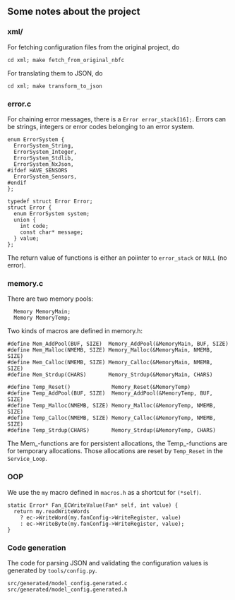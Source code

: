 ## Some notes about the project

### xml/

For fetching configuration files from the original project, do

`cd xml; make fetch_from_original_nbfc`

For translating them to JSON, do

`cd xml; make transform_to_json`

### error.c

For chaining error messages, there is a `Error error_stack[16];`.
Errors can be strings, integers or error codes belonging to an error system.

```
enum ErrorSystem {
  ErrorSystem_String,
  ErrorSystem_Integer,
  ErrorSystem_Stdlib,
  ErrorSystem_NxJson,
#ifdef HAVE_SENSORS
  ErrorSystem_Sensors,
#endif
};

typedef struct Error Error;
struct Error {
  enum ErrorSystem system;
  union {
    int code;
    const char* message;
  } value;
};
```

The return value of functions is either an poiinter to `error_stack` or `NULL` (no error).

### memory.c

There are two memory pools:

```
  Memory MemoryMain;
  Memory MemoryTemp;
```

Two kinds of macros are defined in memory.h:

```
#define Mem_AddPool(BUF, SIZE)  Memory_AddPool(&MemoryMain, BUF, SIZE)
#define Mem_Malloc(NMEMB, SIZE) Memory_Malloc(&MemoryMain, NMEMB, SIZE)
#define Mem_Calloc(NMEMB, SIZE) Memory_Calloc(&MemoryMain, NMEMB, SIZE)
#define Mem_Strdup(CHARS)       Memory_Strdup(&MemoryMain, CHARS)

#define Temp_Reset()             Memory_Reset(&MemoryTemp)
#define Temp_AddPool(BUF, SIZE)  Memory_AddPool(&MemoryTemp, BUF, SIZE)
#define Temp_Malloc(NMEMB, SIZE) Memory_Malloc(&MemoryTemp, NMEMB, SIZE)
#define Temp_Calloc(NMEMB, SIZE) Memory_Calloc(&MemoryTemp, NMEMB, SIZE)
#define Temp_Strdup(CHARS)       Memory_Strdup(&MemoryTemp, CHARS)
```

The Mem_-functions are for persistent allocations, the Temp_-functions are for
temporary allocations. Those allocations are reset by `Temp_Reset` in the `Service_Loop`.

### OOP

We use the `my` macro defined in `macros.h` as a shortcut for `(*self)`.

```
static Error* Fan_ECWriteValue(Fan* self, int value) {
  return my.readWriteWords
    ? ec->WriteWord(my.fanConfig->WriteRegister, value)
    : ec->WriteByte(my.fanConfig->WriteRegister, value);
}
```

### Code generation

The code for parsing JSON and validating the configuration values is generated by `tools/config.py`.

```
src/generated/model_config.generated.c
src/generated/model_config.generated.h
```

